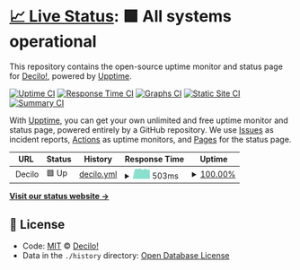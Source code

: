 # [📈 Live Status](https://status.decilo.ar): <!--live status--> **🟩 All systems operational**

This repository contains the open-source uptime monitor and status page for [Decilo!](https://decilo.ar), powered by [Upptime](https://github.com/upptime/upptime).

[![Uptime CI](https://github.com/koj-co/upptime/workflows/Uptime%20CI/badge.svg)](https://github.com/koj-co/upptime/actions?query=workflow%3A%22Uptime+CI%22)
[![Response Time CI](https://github.com/koj-co/upptime/workflows/Response%20Time%20CI/badge.svg)](https://github.com/koj-co/upptime/actions?query=workflow%3A%22Response+Time+CI%22)
[![Graphs CI](https://github.com/koj-co/upptime/workflows/Graphs%20CI/badge.svg)](https://github.com/koj-co/upptime/actions?query=workflow%3A%22Graphs+CI%22)
[![Static Site CI](https://github.com/koj-co/upptime/workflows/Static%20Site%20CI/badge.svg)](https://github.com/koj-co/upptime/actions?query=workflow%3A%22Static+Site+CI%22)
[![Summary CI](https://github.com/koj-co/upptime/workflows/Summary%20CI/badge.svg)](https://github.com/koj-co/upptime/actions?query=workflow%3A%22Summary+CI%22)

With [Upptime](https://upptime.js.org), you can get your own unlimited and free uptime monitor and status page, powered entirely by a GitHub repository. We use [Issues](https://github.com/decilo/decilo_upttime/issues) as incident reports, [Actions](https://github.com/decilo/decilo_upttime/actions) as uptime monitors, and [Pages](https://status.decilo.ar) for the status page.

<!--start: status pages-->
<!-- This summary is generated by Upptime (https://github.com/upptime/upptime) -->
<!-- Do not edit this manually, your changes will be overwritten -->
<!-- prettier-ignore -->
| URL | Status | History | Response Time | Uptime |
| --- | ------ | ------- | ------------- | ------ |
| <img alt="" src="https://favicons.githubusercontent.com/null" height="13"> Decilo | 🟩 Up | [decilo.yml](https://github.com/decilo/decilo_upptime/commits/master/history/decilo.yml) | <details><summary><img alt="Response time graph" src="./graphs/decilo/response-time-week.png" height="20"> 503ms</summary><br><a href="https://status.decilo.ar/history/decilo"><img alt="Response time 1390" src="https://img.shields.io/endpoint?url=https%3A%2F%2Fraw.githubusercontent.com%2Fdecilo%2Fdecilo_upptime%2Fmaster%2Fapi%2Fdecilo%2Fresponse-time.json"></a><br><a href="https://status.decilo.ar/history/decilo"><img alt="24-hour response time 488" src="https://img.shields.io/endpoint?url=https%3A%2F%2Fraw.githubusercontent.com%2Fdecilo%2Fdecilo_upptime%2Fmaster%2Fapi%2Fdecilo%2Fresponse-time-day.json"></a><br><a href="https://status.decilo.ar/history/decilo"><img alt="7-day response time 503" src="https://img.shields.io/endpoint?url=https%3A%2F%2Fraw.githubusercontent.com%2Fdecilo%2Fdecilo_upptime%2Fmaster%2Fapi%2Fdecilo%2Fresponse-time-week.json"></a><br><a href="https://status.decilo.ar/history/decilo"><img alt="30-day response time 1390" src="https://img.shields.io/endpoint?url=https%3A%2F%2Fraw.githubusercontent.com%2Fdecilo%2Fdecilo_upptime%2Fmaster%2Fapi%2Fdecilo%2Fresponse-time-month.json"></a><br><a href="https://status.decilo.ar/history/decilo"><img alt="1-year response time 1390" src="https://img.shields.io/endpoint?url=https%3A%2F%2Fraw.githubusercontent.com%2Fdecilo%2Fdecilo_upptime%2Fmaster%2Fapi%2Fdecilo%2Fresponse-time-year.json"></a></details> | <details><summary><a href="https://status.decilo.ar/history/decilo">100.00%</a></summary><a href="https://status.decilo.ar/history/decilo"><img alt="All-time uptime 99.60%" src="https://img.shields.io/endpoint?url=https%3A%2F%2Fraw.githubusercontent.com%2Fdecilo%2Fdecilo_upptime%2Fmaster%2Fapi%2Fdecilo%2Fuptime.json"></a><br><a href="https://status.decilo.ar/history/decilo"><img alt="24-hour uptime 100.00%" src="https://img.shields.io/endpoint?url=https%3A%2F%2Fraw.githubusercontent.com%2Fdecilo%2Fdecilo_upptime%2Fmaster%2Fapi%2Fdecilo%2Fuptime-day.json"></a><br><a href="https://status.decilo.ar/history/decilo"><img alt="7-day uptime 100.00%" src="https://img.shields.io/endpoint?url=https%3A%2F%2Fraw.githubusercontent.com%2Fdecilo%2Fdecilo_upptime%2Fmaster%2Fapi%2Fdecilo%2Fuptime-week.json"></a><br><a href="https://status.decilo.ar/history/decilo"><img alt="30-day uptime 99.60%" src="https://img.shields.io/endpoint?url=https%3A%2F%2Fraw.githubusercontent.com%2Fdecilo%2Fdecilo_upptime%2Fmaster%2Fapi%2Fdecilo%2Fuptime-month.json"></a><br><a href="https://status.decilo.ar/history/decilo"><img alt="1-year uptime 99.60%" src="https://img.shields.io/endpoint?url=https%3A%2F%2Fraw.githubusercontent.com%2Fdecilo%2Fdecilo_upptime%2Fmaster%2Fapi%2Fdecilo%2Fuptime-year.json"></a></details>

<!--end: status pages-->

[**Visit our status website →**](https://status.decilo.ar)

## 📄 License

- Code: [MIT](./LICENSE) © [Decilo!](https://decilo.ar)
- Data in the `./history` directory: [Open Database License](https://opendatacommons.org/licenses/odbl/1-0/)
